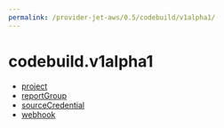 ```yaml
---
permalink: /provider-jet-aws/0.5/codebuild/v1alpha1/
---
```


# codebuild.v1alpha1



* [project](project.md)
* [reportGroup](reportGroup.md)
* [sourceCredential](sourceCredential.md)
* [webhook](webhook.md)